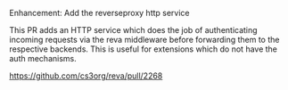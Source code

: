 Enhancement: Add the reverseproxy http service

This PR adds an HTTP service which does the job of authenticating incoming
requests via the reva middleware before forwarding them to the respective
backends.  This is useful for extensions which do not have the auth mechanisms.

https://github.com/cs3org/reva/pull/2268